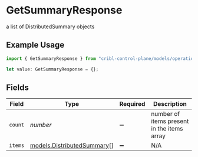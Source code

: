 # GetSummaryResponse

a list of DistributedSummary objects

## Example Usage

```typescript
import { GetSummaryResponse } from "cribl-control-plane/models/operations";

let value: GetSummaryResponse = {};
```

## Fields

| Field                                                             | Type                                                              | Required                                                          | Description                                                       |
| ----------------------------------------------------------------- | ----------------------------------------------------------------- | ----------------------------------------------------------------- | ----------------------------------------------------------------- |
| `count`                                                           | *number*                                                          | :heavy_minus_sign:                                                | number of items present in the items array                        |
| `items`                                                           | [models.DistributedSummary](../../models/distributedsummary.md)[] | :heavy_minus_sign:                                                | N/A                                                               |